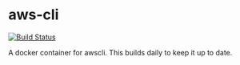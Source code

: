 # aws-cli
[![Build Status](https://drone.kloudcover.com/api/badges/ktruckenmiller/aws-cli/status.svg)](https://drone.kloudcover.com/ktruckenmiller/aws-cli)

A docker container for awscli. This builds daily to keep it up to date.
